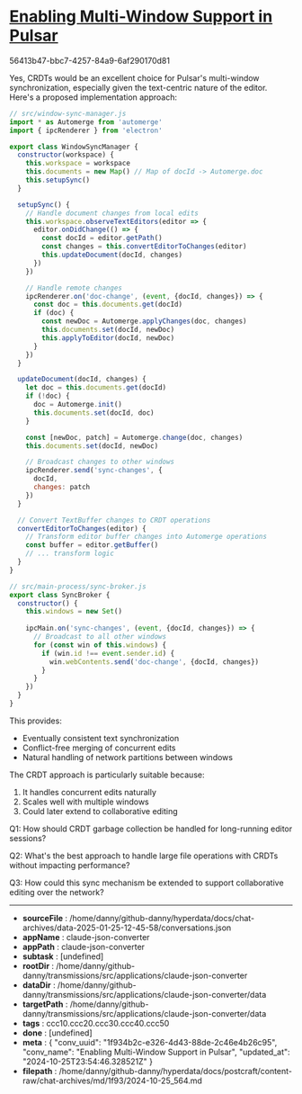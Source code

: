 # [Enabling Multi-Window Support in Pulsar](https://claude.ai/chat/1f934b2c-e326-4d43-88de-2c46e4b26c95)

56413b47-bbc7-4257-84a9-6af290170d81

 Yes, CRDTs would be an excellent choice for Pulsar's multi-window synchronization, especially given the text-centric nature of the editor. Here's a proposed implementation approach:

```javascript
// src/window-sync-manager.js
import * as Automerge from 'automerge'
import { ipcRenderer } from 'electron'

export class WindowSyncManager {
  constructor(workspace) {
    this.workspace = workspace
    this.documents = new Map() // Map of docId -> Automerge.doc
    this.setupSync()
  }

  setupSync() {
    // Handle document changes from local edits
    this.workspace.observeTextEditors(editor => {
      editor.onDidChange(() => {
        const docId = editor.getPath()
        const changes = this.convertEditorToChanges(editor)
        this.updateDocument(docId, changes)
      })
    })

    // Handle remote changes
    ipcRenderer.on('doc-change', (event, {docId, changes}) => {
      const doc = this.documents.get(docId)
      if (doc) {
        const newDoc = Automerge.applyChanges(doc, changes)
        this.documents.set(docId, newDoc)
        this.applyToEditor(docId, newDoc)
      }
    })
  }

  updateDocument(docId, changes) {
    let doc = this.documents.get(docId)
    if (!doc) {
      doc = Automerge.init()
      this.documents.set(docId, doc)
    }

    const [newDoc, patch] = Automerge.change(doc, changes)
    this.documents.set(docId, newDoc)

    // Broadcast changes to other windows
    ipcRenderer.send('sync-changes', {
      docId,
      changes: patch
    })
  }

  // Convert TextBuffer changes to CRDT operations
  convertEditorToChanges(editor) {
    // Transform editor buffer changes into Automerge operations
    const buffer = editor.getBuffer()
    // ... transform logic
  }
}

// src/main-process/sync-broker.js 
export class SyncBroker {
  constructor() {
    this.windows = new Set()
    
    ipcMain.on('sync-changes', (event, {docId, changes}) => {
      // Broadcast to all other windows
      for (const win of this.windows) {
        if (win.id !== event.sender.id) {
          win.webContents.send('doc-change', {docId, changes})
        }
      }
    })
  }
}
```

This provides:
- Eventually consistent text synchronization
- Conflict-free merging of concurrent edits
- Natural handling of network partitions between windows

The CRDT approach is particularly suitable because:
1. It handles concurrent edits naturally
2. Scales well with multiple windows
3. Could later extend to collaborative editing

Q1: How should CRDT garbage collection be handled for long-running editor sessions?

Q2: What's the best approach to handle large file operations with CRDTs without impacting performance?

Q3: How could this sync mechanism be extended to support collaborative editing over the network?

---

* **sourceFile** : /home/danny/github-danny/hyperdata/docs/chat-archives/data-2025-01-25-12-45-58/conversations.json
* **appName** : claude-json-converter
* **appPath** : claude-json-converter
* **subtask** : [undefined]
* **rootDir** : /home/danny/github-danny/transmissions/src/applications/claude-json-converter
* **dataDir** : /home/danny/github-danny/transmissions/src/applications/claude-json-converter/data
* **targetPath** : /home/danny/github-danny/transmissions/src/applications/claude-json-converter/data
* **tags** : ccc10.ccc20.ccc30.ccc40.ccc50
* **done** : [undefined]
* **meta** : {
  "conv_uuid": "1f934b2c-e326-4d43-88de-2c46e4b26c95",
  "conv_name": "Enabling Multi-Window Support in Pulsar",
  "updated_at": "2024-10-25T23:54:46.328521Z"
}
* **filepath** : /home/danny/github-danny/hyperdata/docs/postcraft/content-raw/chat-archives/md/1f93/2024-10-25_564.md
